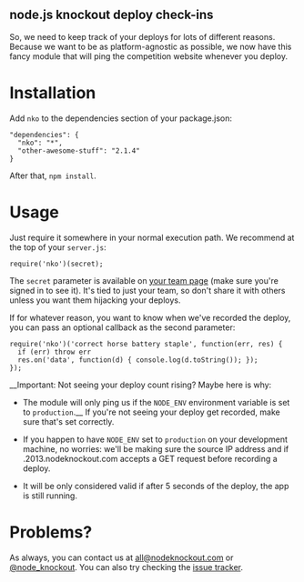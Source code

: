 node.js knockout deploy check-ins
---------------------------------

So, we need to keep track of your deploys for lots of different reasons.
Because we want to be as platform-agnostic as possible, we now have this fancy
module that will ping the competition website whenever you deploy.

Installation
============

Add `nko` to the dependencies section of your package.json:

    "dependencies": {
      "nko": "*",
      "other-awesome-stuff": "2.1.4"
    }

After that, `npm install`.

Usage
=====

Just require it somewhere in your normal execution path. We recommend at the
top of your `server.js`:

    require('nko')(secret);

The `secret` parameter is available on [your team page] (make sure you're
signed in to see it). It's tied to just your team, so don't share it with
others unless you want them hijacking your deploys.

If for whatever reason, you want to know when we've recorded the deploy, you
can pass an optional callback as the second parameter:

    require('nko')('correct horse battery staple', function(err, res) {
      if (err) throw err
      res.on('data', function(d) { console.log(d.toString()); });
    });

__Important: Not seeing your deploy count rising? Maybe here is why:

* The module will only ping us if the `NODE_ENV` environment
variable is set to `production`.__ If you're not seeing your deploy get
recorded, make sure that's set correctly. 

* If you happen to have
`NODE_ENV` set to `production` on your development machine, no worries: we'll
be making sure the source IP address and if <teamslug>.2013.nodeknockout.com accepts a GET request before recording a deploy.

* It will be only considered valid if after 5 seconds of the deploy, the app is still running.



Problems?
=========

As always, you can contact us at [all@nodeknockout.com] or [@node_knockout].
You can also try checking the [issue tracker].

[your team page]: http://nodeknockout.com/teams/mine
[all@nodeknockout.com]: mailto:all@nodeknockout.com
[@node_knockout]: http://twitter.com/node_knockout
[issue tracker]: https://github.com/nko2/website/issues
